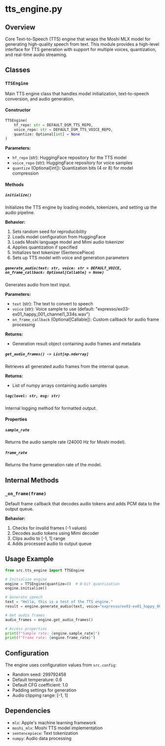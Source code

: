 # tts_engine.py

## Overview
Core Text-to-Speech (TTS) engine that wraps the Moshi MLX model for generating high-quality speech from text. This module provides a high-level interface for TTS generation with support for multiple voices, quantization, and real-time audio streaming.

## Classes

### `TTSEngine`
Main TTS engine class that handles model initialization, text-to-speech conversion, and audio generation.

#### Constructor
```python
TTSEngine(
    hf_repo: str = DEFAULT_DSM_TTS_REPO,
    voice_repo: str = DEFAULT_DSM_TTS_VOICE_REPO,
    quantize: Optional[int] = None
)
```

**Parameters:**
- `hf_repo` (str): HuggingFace repository for the TTS model
- `voice_repo` (str): HuggingFace repository for voice samples
- `quantize` (Optional[int]): Quantization bits (4 or 8) for model compression

#### Methods

##### `initialize()`
Initializes the TTS engine by loading models, tokenizers, and setting up the audio pipeline.

**Behavior:**
1. Sets random seed for reproducibility
2. Loads model configuration from HuggingFace
3. Loads Moshi language model and Mimi audio tokenizer
4. Applies quantization if specified
5. Initializes text tokenizer (SentencePiece)
6. Sets up TTS model with voice and generation parameters

##### `generate_audio(text: str, voice: str = DEFAULT_VOICE, on_frame_callback: Optional[Callable] = None)`
Generates audio from text input.

**Parameters:**
- `text` (str): The text to convert to speech
- `voice` (str): Voice sample to use (default: "expresso/ex03-ex01_happy_001_channel1_334s.wav")
- `on_frame_callback` (Optional[Callable]): Custom callback for audio frame processing

**Returns:**
- Generation result object containing audio frames and metadata

##### `get_audio_frames() -> List[np.ndarray]`
Retrieves all generated audio frames from the internal queue.

**Returns:**
- List of numpy arrays containing audio samples

##### `log(level: str, msg: str)`
Internal logging method for formatted output.

#### Properties

##### `sample_rate`
Returns the audio sample rate (24000 Hz for Moshi model).

##### `frame_rate`
Returns the frame generation rate of the model.

## Internal Methods

### `_on_frame(frame)`
Default frame callback that decodes audio tokens and adds PCM data to the output queue.

**Behavior:**
1. Checks for invalid frames (-1 values)
2. Decodes audio tokens using Mimi decoder
3. Clips audio to [-1, 1] range
4. Adds processed audio to output queue

## Usage Example
```python
from src.tts_engine import TTSEngine

# Initialize engine
engine = TTSEngine(quantize=8)  # 8-bit quantization
engine.initialize()

# Generate speech
text = "Hello, this is a test of the TTS engine."
result = engine.generate_audio(text, voice="expresso/ex03-ex01_happy_001_channel1_334s.wav")

# Get audio frames
audio_frames = engine.get_audio_frames()

# Access properties
print(f"Sample rate: {engine.sample_rate}")
print(f"Frame rate: {engine.frame_rate}")
```

## Configuration
The engine uses configuration values from `src.config`:
- Random seed: 299792458
- Default temperature: 0.6
- Default CFG coefficient: 1.0
- Padding settings for generation
- Audio clipping range: [-1, 1]

## Dependencies
- `mlx`: Apple's machine learning framework
- `moshi_mlx`: Moshi TTS model implementation
- `sentencepiece`: Text tokenization
- `numpy`: Audio data processing
